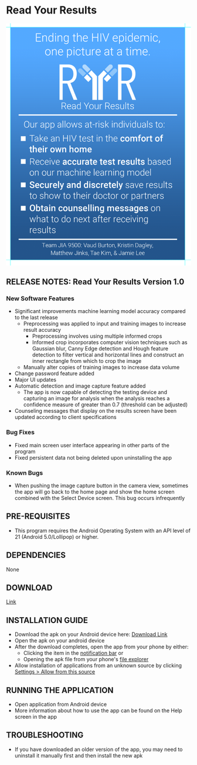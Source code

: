 # Read Your Results

![Read Your Results](readyourresults.png)

## RELEASE NOTES: Read Your Results Version 1.0

### New Software Features
- Significant improvements machine learning model accuracy compared to the last release
  - Preprocessing was applied to input and training images to increase result accuracy
    - Preprocessing involves using multiple informed crops
    - Informed crop incorporates computer vision techniques such as Gaussian blur, Canny Edge detection and Hough feature detection to filter vertical and horizontal lines and construct an inner rectangle from which to crop the image
  - Manually alter copies of training images to increase data volume
- Change password feature added
- Major UI updates
- Automatic detection and image capture feature added
  - The app is now capable of detecting the testing device and capturing an image for analysis when the analysis reaches a confidence measure of greater than 0.7 (threshold can be adjusted)
- Counseling messages that display on the results screen have been updated according to client specifications

### Bug Fixes
 - Fixed main screen user interface appearing in other parts of the program
 - Fixed persistent data not being deleted upon uninstalling the app

### Known Bugs
- When pushing the image capture button in the camera view, sometimes the app will go back to the home page and show the home screen combined with the Select Device screen. This bug occurs infrequently

## PRE-REQUISITES
- This program requires the Android Operating System with an API level of 21 (Android 5.0/Lollipop) or higher.

## DEPENDENCIES
None

## DOWNLOAD
[Link](https://github.com/JamieLee629/YellowJacketDevs/blob/master/app-release.apk?raw=true)

## INSTALLATION GUIDE

- Download the apk on your Android device here: [Download Link](https://github.com/JamieLee629/YellowJacketDevs/blob/master/app-release.apk?raw=true)
- Open the apk on your android device
- After the download completes, open the app from your phone by either:
  - Clicking the item in the [notification bar](notification.png) or
  - Opening the apk file from your phone's [file explorer](filexplorer.png)
- Allow installation of applications from an unknown source by clicking [Settings > Allow from this source](unksourcseinstall.png)

## RUNNING THE APPLICATION
- Open application from Android device
- More information about how to use the app can be found on the Help screen in the app

## TROUBLESHOOTING
- If you have downloaded an older version of the app, you may need to uninstall it manually first and then install the new apk
